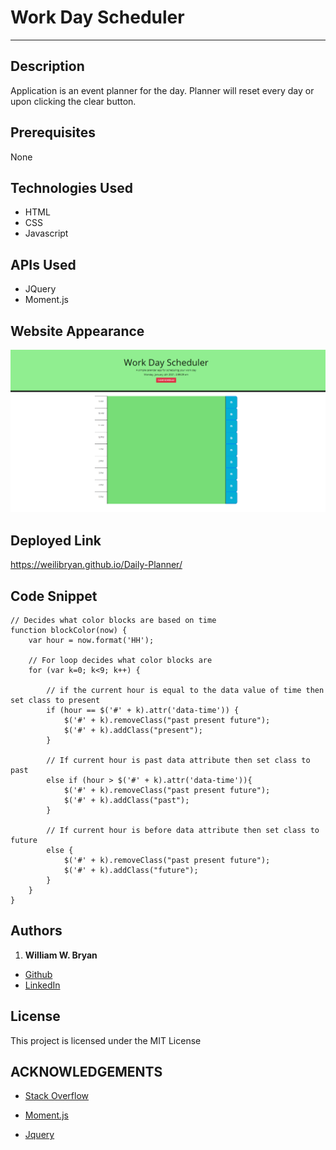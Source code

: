 # Work Day Scheduler
----------------------
## Description

Application is an event planner for the day. Planner will reset every day or upon clicking the clear button.

## Prerequisites

None

## Technologies Used

- HTML
- CSS
- Javascript

## APIs Used

- JQuery
- Moment.js

## Website Appearance

![Index](./assets/images/demo.PNG)


## Deployed Link
https://weilibryan.github.io/Daily-Planner/

## Code Snippet
```
// Decides what color blocks are based on time
function blockColor(now) {
    var hour = now.format('HH');

    // For loop decides what color blocks are
    for (var k=0; k<9; k++) {

        // if the current hour is equal to the data value of time then set class to present
        if (hour == $('#' + k).attr('data-time')) {
            $('#' + k).removeClass("past present future");
            $('#' + k).addClass("present");
        }

        // If current hour is past data attribute then set class to past
        else if (hour > $('#' + k).attr('data-time')){
            $('#' + k).removeClass("past present future");
            $('#' + k).addClass("past");
        }

        // If current hour is before data attribute then set class to future
        else {
            $('#' + k).removeClass("past present future");
            $('#' + k).addClass("future");
        }
    }
}
```

## Authors

1. **William W. Bryan** 
- [Github](https://github.com/WeiLiBryan)
- [LinkedIn](https://www.linkedin.com/in/william-bryan-72730019a/)



## License

This project is licensed under the MIT License


## ACKNOWLEDGEMENTS

- [Stack Overflow](https://stackoverflow.com)

- [Moment.js](https://momentjs.com/)

- [Jquery](https://jquery.com/)
